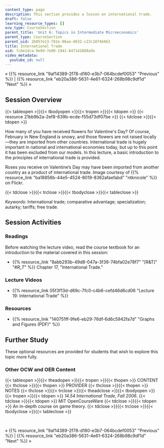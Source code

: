 ```yaml
---
content_type: page
description: This section provides a lesson on international trade.
draft: false
learning_resource_types: []
ocw_type: CourseSection
parent_title: 'Unit 6: Topics in Intermediate Microeconomics'
parent_type: CourseSection
parent_uid: 2b057e13-f81e-86aa-d632-c23c1074b663
title: International Trade
uid: 7c6e1dca-9e9d-7e00-1941-647141088a9a
video_metadata:
  youtube_id: null
---
```

« {{% resource_link "9af14389-2f78-d160-e3b7-064bcdef0053" "Previous" %}} | {{% resource_link "eb20a386-5631-4e61-6324-268b98c9df1d" "Next" %}} »

## Session Overview

{{< tableopen >}}{{< tbodyopen >}}{{< tropen >}}{{< tdopen >}}
{{< resource 21bb9b2a-2ef8-639b-ecde-f55d73df07be >}}
{{< tdclose >}}{{< tdopen >}}

How many of you have received flowers for Valentine's Day? Of course, February in New England is snowy, and those flowers are not raised locally—they are imported from other countries. International trade is hugely important in national and international economies today, but up to this point it has been excluded from our models. In this lecture, a basic introduction to the principles of international trade is provided.

Roses you receive on Valentine’s Day may have been imported from another country as a product of international trade. Image courtesy of {{% resource_link "ba18856b-44e5-4524-8019-8362afaefabd" "ntknicole" %}} on Flickr.

{{< tdclose >}}{{< trclose >}}{{< tbodyclose >}}{{< tableclose >}}

*Keywords*: International trade; comparative advantage; specialization; autarky; tariffs; free trade.

## Session Activities

### Readings

Before watching the lecture video, read the course textbook for an introduction to the material covered in this session:

- {{% resource_link "8abb293b-49d8-047a-3f36-74bfa02e78f7" "\[R&T\]" "#_R_T_" %}} Chapter 17, "International Trade."

### Lecture Videos

- {{% resource_link 05f3f13d-d69c-7fc0-c4b6-cefd46d6cd06 "Lecture 19: International Trade" %}}

### Resources

- {{% resource_link "140751ff-9fe6-eb29-76df-6d6c5942fa7d" "Graphs and Figures (PDF)" %}}

## Further Study

These optional resources are provided for students that wish to explore this topic more fully.

### Other OCW and OER Content

{{< tableopen >}}{{< theadopen >}}{{< tropen >}}{{< thopen >}}
CONTENT
{{< thclose >}}{{< thopen >}}
PROVIDER
{{< thclose >}}{{< thopen >}}
NOTES
{{< thclose >}}{{< trclose >}}{{< theadclose >}}{{< tbodyopen >}}{{< tropen >}}{{< tdopen >}}
*14.54 International Trade, Fall 2006*.
{{< tdclose >}}{{< tdopen >}}
MIT OpenCourseWare
{{< tdclose >}}{{< tdopen >}}
An in-depth course on game theory.
{{< tdclose >}}{{< trclose >}}{{< tbodyclose >}}{{< tableclose >}}

 

« {{% resource_link "9af14389-2f78-d160-e3b7-064bcdef0053" "Previous" %}} | {{% resource_link "eb20a386-5631-4e61-6324-268b98c9df1d" "Next" %}} »
